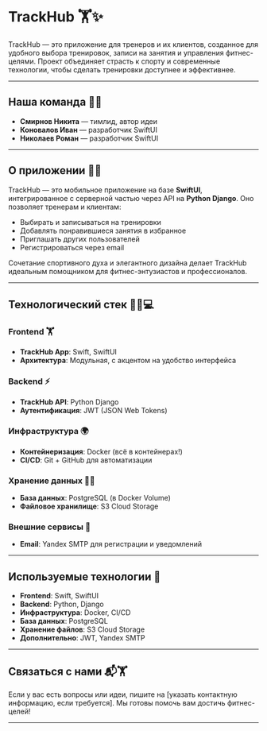 # TrackHub 🏋️✨

TrackHub — это приложение для тренеров и их клиентов, созданное для удобного выбора тренировок, записи на занятия и управления фитнес-целями. Проект объединяет страсть к спорту и современные технологии, чтобы сделать тренировки доступнее и эффективнее.

---

## Наша команда 👥💪

- **Смирнов Никита** — тимлид, автор идеи  
- **Коновалов Иван** — разработчик SwiftUI  
- **Николаев Роман** — разработчик SwiftUI  

---

## О приложении 🏃‍♂️

TrackHub — это мобильное приложение на базе **SwiftUI**, интегрированное с серверной частью через API на **Python Django**. Оно позволяет тренерам и клиентам:  
- Выбирать и записываться на тренировки  
- Добавлять понравившиеся занятия в избранное  
- Приглашать других пользователей  
- Регистрироваться через email  

Сочетание спортивного духа и элегантного дизайна делает TrackHub идеальным помощником для фитнес-энтузиастов и профессионалов.

---

## Технологический стек 🏋️‍♀️💻

### Frontend 🏋️
- **TrackHub App**: Swift, SwiftUI  
- **Архитектура**: Модульная, с акцентом на удобство интерфейса  

### Backend ⚡
- **TrackHub API**: Python Django  
- **Аутентификация**: JWT (JSON Web Tokens)  

### Инфраструктура 🌍
- **Контейнеризация**: Docker (всё в контейнерах!)  
- **CI/CD**: Git + GitHub для автоматизации  

### Хранение данных 🏋️‍♂️
- **База данных**: PostgreSQL (в Docker Volume)  
- **Файловое хранилище**: S3 Cloud Storage  

### Внешние сервисы 🔗
- **Email**: Yandex SMTP для регистрации и уведомлений  

---

## Используемые технологии 🥇
- **Frontend**: Swift, SwiftUI  
- **Backend**: Python, Django  
- **Инфраструктура**: Docker, CI/CD  
- **База данных**: PostgreSQL  
- **Хранение файлов**: S3 Cloud Storage  
- **Дополнительно**: JWT, Yandex SMTP  

---

## Связаться с нами 📬🏋️

Если у вас есть вопросы или идеи, пишите на [указать контактную информацию, если требуется]. Мы готовы помочь вам достичь фитнес-целей!

---
